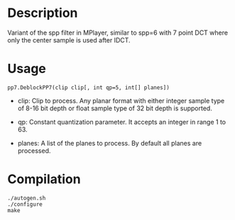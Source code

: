 Description
===========

Variant of the spp filter in MPlayer, similar to spp=6 with 7 point DCT where only the center sample is used after IDCT.


Usage
=====

    pp7.DeblockPP7(clip clip[, int qp=5, int[] planes])

* clip: Clip to process. Any planar format with either integer sample type of 8-16 bit depth or float sample type of 32 bit depth is supported.

* qp: Constant quantization parameter. It accepts an integer in range 1 to 63.

* planes: A list of the planes to process. By default all planes are processed.


Compilation
===========

```
./autogen.sh
./configure
make
```

